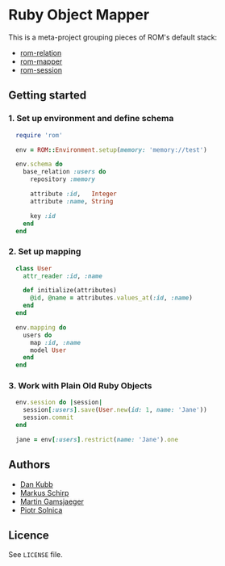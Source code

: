 # Ruby Object Mapper

This is a meta-project grouping pieces of ROM's default stack:

* [rom-relation](https://github.com/rom-rb/rom-relation)
* [rom-mapper](https://github.com/rom-rb/rom-mapper)
* [rom-session](https://github.com/rom-rb/rom-session)

## Getting started

### 1. Set up environment and define schema

```ruby
  require 'rom'

  env = ROM::Environment.setup(memory: 'memory://test')

  env.schema do
    base_relation :users do
      repository :memory

      attribute :id,   Integer
      attribute :name, String

      key :id
    end
  end
```

### 2. Set up mapping

```ruby
  class User
    attr_reader :id, :name

    def initialize(attributes)
      @id, @name = attributes.values_at(:id, :name)
    end
  end

  env.mapping do
    users do
      map :id, :name
      model User
    end
  end
```

### 3. Work with Plain Old Ruby Objects

```ruby
  env.session do |session|
    session[:users].save(User.new(id: 1, name: 'Jane'))
    session.commit
  end

  jane = env[:users].restrict(name: 'Jane').one
```

## Authors

* [Dan Kubb](https://github.com/dkubb)
* [Markus Schirp](https://github.com/mbj)
* [Martin Gamsjaeger](https://github.com/snusnu)
* [Piotr Solnica](https://github.com/solnic)

## Licence

See `LICENSE` file.
